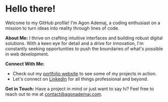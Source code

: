 # Hello there!

Welcome to my GitHub profile!
I'm Agon Ademaj, a coding enthusiast on a mission to turn ideas into reality through lines of code.

**About Me:**
I thrive on crafting intuitive interfaces and building robust digital solutions. With a keen eye for detail and a drive for innovation, I'm constantly seeking opportunities to push the boundaries of what's possible in web development.

**Connect With Me:**
- Check out my [portfolio website](https://agonademaj.com/) to see some of my projects in action.
- Let's connect on [LinkedIn](https://www.linkedin.com/in/agon-ademaj) for all things professional and beyond.

**Get in Touch:**
Have a project in mind or just want to say hi? Feel free to reach out to me at [contact@agonademaj.com](mailto:contact@agonademaj.com).
